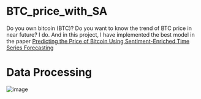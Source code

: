 # BTC_price_with_SA

Do you own bitcoin (BTC)? Do you want to know the trend of BTC price in near future? I do.
And in this project, I have implemented the best model in the paper [Predicting the Price of Bitcoin Using Sentiment-Enriched Time Series Forecasting](https://www.mdpi.com/2504-2289/7/3/137)

# Data Processing

![image](https://drive.google.com/uc?export=view&id=1sLFwmG_VfTTDPK8Op4TblAau1pNwNFfc "BTC price data pipeline and how to feed it to forecasting model")
